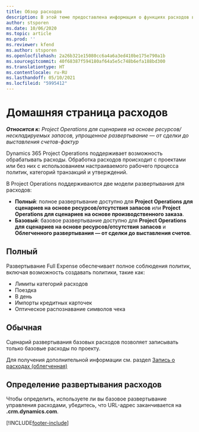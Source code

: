 ```yaml
---
title: Обзор расходов
description: В этой теме предоставлена информация о функциях расходов в Project Operations.
author: stsporen
ms.date: 10/06/2020
ms.topic: article
ms.prod: ''
ms.reviewer: kfend
ms.author: stsporen
ms.openlocfilehash: 2a26b321e15080cc6a4a6a3ed410be175e790a1b
ms.sourcegitcommit: 40f68387f594180af64a5e5c748b6efa188bd300
ms.translationtype: HT
ms.contentlocale: ru-RU
ms.lasthandoff: 05/10/2021
ms.locfileid: "5995412"
---
```

# <a name="expense-home-page"></a>Домашняя страница расходов

_**Относится к:** Project Operations для сценариев на основе ресурсов/нескладируемых запасов, упрощенное развертывание — от сделки до выставления счетов-фактур_


Dynamics 365 Project Operations поддерживает возможность обрабатывать расходы. Обработка расходов происходит с проектами или без них с использованием настраиваемого рабочего процесса политик, категорий транзакций и утверждений.

В Project Operations поддерживаются две модели развертывания для расходов: 

- **Полный**: полное развертывание доступно для **Project Operations для сценариев на основе ресурсов/отсутствия запасов** или **Project Operations для сценариев на основе производственного заказа**.
- **Базовый**: базовое развертывание доступно для **Project Operations для сценариев на основе ресурсов/отсутствия запасов** и **Облегченного развертывания — от сделки до выставления счетов**.

## <a name="full"></a>Полный 
Развертывание Full Expense обеспечивает полное соблюдения политик, включая возможность создавать политики, такие как:

  - Лимиты категорий расходов
  - Поездка
  - В день
  - Импорты кредитных карточек
  - Оптическое распознавание символов чека

## <a name="basic"></a>Обычная 
Сценарий развертывания базовых расходов позволяет записывать только базовые расходы по проекту. 

Для получения дополнительной информации см. раздел [Запись о расходах (облегченная)](basic-expense.md)

## <a name="determine-your-expense-deployment"></a>Определение развертывания расходов
Чтобы определить, используете ли вы базовое развертывание управления расходами, убедитесь, что URL-адрес заканчивается на **.crm.dynamics.com**. 


[!INCLUDE[footer-include](../includes/footer-banner.md)]